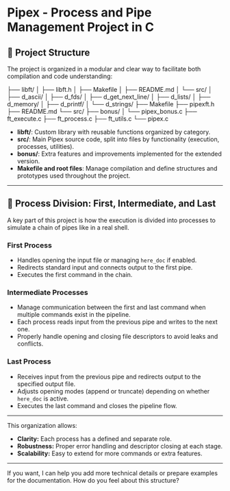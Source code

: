 # Pipex - Process and Pipe Management Project in C

## 📁 Project Structure

The project is organized in a modular and clear way to facilitate both compilation and code understanding:

├── libft/
│ ├── libft.h
│ ├── Makefile
│ ├── README.md
│ └── src/
│ ├── d_ascii/
│ ├── d_fds/
│ ├── d_get_next_line/
│ ├── d_lists/
│ ├── d_memory/
│ ├── d_printf/
│ └── d_strings/
├── Makefile
├── pipexft.h
├── README.md
└── src/
├── bonus/
│ └── pipex_bonus.c
├── ft_execute.c
├── ft_process.c
├── ft_utils.c
└── pipex.c

* **libft/**: Custom library with reusable functions organized by category.  
* **src/**: Main Pipex source code, split into files by functionality (execution, processes, utilities).  
* **bonus/**: Extra features and improvements implemented for the extended version.  
* **Makefile and root files**: Manage compilation and define structures and prototypes used throughout the project.

---

## 🚀 Process Division: First, Intermediate, and Last

A key part of this project is how the execution is divided into processes to simulate a chain of pipes like in a real shell.

### First Process

* Handles opening the input file or managing `here_doc` if enabled.  
* Redirects standard input and connects output to the first pipe.  
* Executes the first command in the chain.

### Intermediate Processes

* Manage communication between the first and last command when multiple commands exist in the pipeline.  
* Each process reads input from the previous pipe and writes to the next one.  
* Properly handle opening and closing file descriptors to avoid leaks and conflicts.

### Last Process

* Receives input from the previous pipe and redirects output to the specified output file.  
* Adjusts opening modes (append or truncate) depending on whether `here_doc` is active.  
* Executes the last command and closes the pipeline flow.

---

This organization allows:

* **Clarity:** Each process has a defined and separate role.  
* **Robustness:** Proper error handling and descriptor closing at each stage.  
* **Scalability:** Easy to extend for more commands or extra features.

---

If you want, I can help you add more technical details or prepare examples for the documentation. How do you feel about this structure?
